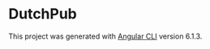 # DutchPub

This project was generated with [Angular CLI](https://github.com/angular/angular-cli) version 6.1.3.